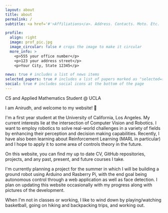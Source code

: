 ```yaml
---
layout: about
title: about
permalink: /
subtitle: <a href='#'>Affiliations</a>. Address. Contacts. Moto. Etc.

profile:
  align: right
  image: prof_pic.jpg
  image_circular: false # crops the image to make it circular
  more_info: >
    <p>555 your office number</p>
    <p>123 your address street</p>
    <p>Your City, State 12345</p>

news: true # includes a list of news items
selected_papers: true # includes a list of papers marked as "selected={true}"
social: true # includes social icons at the bottom of the page
---
```


CS and Applied Mathematics Student @ UCLA

I am Anirudh, and welcome to my website! :metal:

I'm a first year student at the University of California, Los Angeles. My current interests lie at the intersection of Computer Vision and Robotics. I want to employ robotics to solve real-world challenges in a variety of fields by enhancing their perception and decision making capabilities. Recently, I have also been learning about Reinforcement Learning (MARL in particular) and I hope to apply it to some area of controls theory in the future.

On this website, you can find my up to date CV, GitHub repositories, projects, and any past, present, and future courses I take. 

I'm currently planning a project for the summer in which I will be building a ground robot using Arduino and Rasberry Pi, with the end goal being autonomous control through a web application as well as face detection. I plan on updating this website occasionally with my progress along with pictures of the development.

When I'm not in classes or working, I like to wind down by playing/watching basketball, going on hiking and backpacking trips, and working out.
